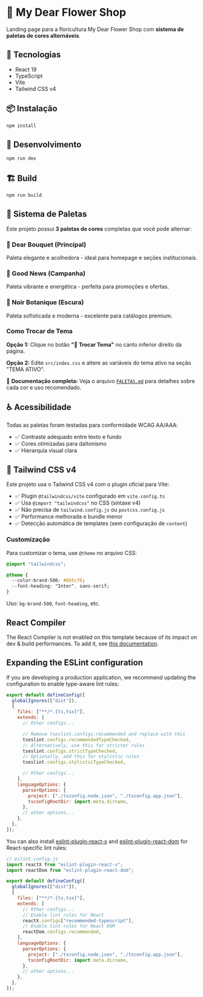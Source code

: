 # 🌸 My Dear Flower Shop

Landing page para a floricultura My Dear Flower Shop com **sistema de paletas de cores alternáveis**.

## 🚀 Tecnologias

- React 19
- TypeScript
- Vite
- Tailwind CSS v4

## 📦 Instalação

```bash
npm install
```

## 🏃 Desenvolvimento

```bash
npm run dev
```

## 🏗️ Build

```bash
npm run build
```

## 🎨 Sistema de Paletas

Este projeto possui **3 paletas de cores** completas que você pode alternar:

### 🌸 Dear Bouquet (Principal)

Paleta elegante e acolhedora - ideal para homepage e seções institucionais.

### 🎉 Good News (Campanha)

Paleta vibrante e energética - perfeita para promoções e ofertas.

### 🌙 Noir Botanique (Escura)

Paleta sofisticada e moderna - excelente para catálogos premium.

### Como Trocar de Tema

**Opção 1:** Clique no botão **"🎨 Trocar Tema"** no canto inferior direito da página.

**Opção 2:** Edite `src/index.css` e altere as variáveis do tema ativo na seção "TEMA ATIVO".

📖 **Documentação completa:** Veja o arquivo [`PALETAS.md`](./PALETAS.md) para detalhes sobre cada cor e uso recomendado.

## ♿ Acessibilidade

Todas as paletas foram testadas para conformidade WCAG AA/AAA:

- ✅ Contraste adequado entre texto e fundo
- ✅ Cores otimizadas para daltonismo
- ✅ Hierarquia visual clara

## 🎨 Tailwind CSS v4

Este projeto usa o Tailwind CSS v4 com o plugin oficial para Vite:

- ✅ Plugin `@tailwindcss/vite` configurado em `vite.config.ts`
- ✅ Usa `@import "tailwindcss"` no CSS (sintaxe v4)
- ✅ Não precisa de `tailwind.config.js` ou `postcss.config.js`
- ✅ Performance melhorada e bundle menor
- ✅ Detecção automática de templates (sem configuração de `content`)

### Customização

Para customizar o tema, use `@theme` no arquivo CSS:

```css
@import "tailwindcss";

@theme {
  --color-brand-500: #8b5cf6;
  --font-heading: "Inter", sans-serif;
}
```

Uso: `bg-brand-500`, `font-heading`, etc.

## React Compiler

The React Compiler is not enabled on this template because of its impact on dev & build performances. To add it, see [this documentation](https://react.dev/learn/react-compiler/installation).

## Expanding the ESLint configuration

If you are developing a production application, we recommend updating the configuration to enable type-aware lint rules:

```js
export default defineConfig([
  globalIgnores(["dist"]),
  {
    files: ["**/*.{ts,tsx}"],
    extends: [
      // Other configs...

      // Remove tseslint.configs.recommended and replace with this
      tseslint.configs.recommendedTypeChecked,
      // Alternatively, use this for stricter rules
      tseslint.configs.strictTypeChecked,
      // Optionally, add this for stylistic rules
      tseslint.configs.stylisticTypeChecked,

      // Other configs...
    ],
    languageOptions: {
      parserOptions: {
        project: ["./tsconfig.node.json", "./tsconfig.app.json"],
        tsconfigRootDir: import.meta.dirname,
      },
      // other options...
    },
  },
]);
```

You can also install [eslint-plugin-react-x](https://github.com/Rel1cx/eslint-react/tree/main/packages/plugins/eslint-plugin-react-x) and [eslint-plugin-react-dom](https://github.com/Rel1cx/eslint-react/tree/main/packages/plugins/eslint-plugin-react-dom) for React-specific lint rules:

```js
// eslint.config.js
import reactX from "eslint-plugin-react-x";
import reactDom from "eslint-plugin-react-dom";

export default defineConfig([
  globalIgnores(["dist"]),
  {
    files: ["**/*.{ts,tsx}"],
    extends: [
      // Other configs...
      // Enable lint rules for React
      reactX.configs["recommended-typescript"],
      // Enable lint rules for React DOM
      reactDom.configs.recommended,
    ],
    languageOptions: {
      parserOptions: {
        project: ["./tsconfig.node.json", "./tsconfig.app.json"],
        tsconfigRootDir: import.meta.dirname,
      },
      // other options...
    },
  },
]);
```

